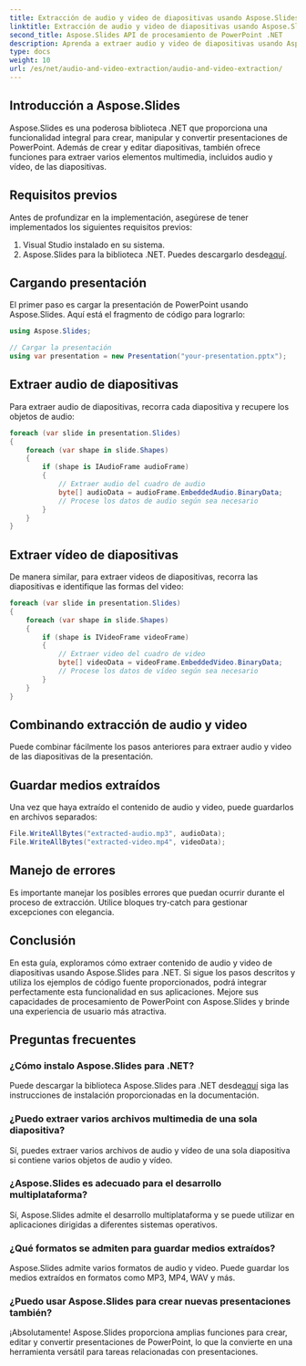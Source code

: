 ```yaml
---
title: Extracción de audio y video de diapositivas usando Aspose.Slides
linktitle: Extracción de audio y video de diapositivas usando Aspose.Slides
second_title: Aspose.Slides API de procesamiento de PowerPoint .NET
description: Aprenda a extraer audio y video de diapositivas usando Aspose.Slides para .NET. Guía paso a paso con ejemplos de código para presentaciones mejoradas.
type: docs
weight: 10
url: /es/net/audio-and-video-extraction/audio-and-video-extraction/
---
```


## Introducción a Aspose.Slides

Aspose.Slides es una poderosa biblioteca .NET que proporciona una funcionalidad integral para crear, manipular y convertir presentaciones de PowerPoint. Además de crear y editar diapositivas, también ofrece funciones para extraer varios elementos multimedia, incluidos audio y vídeo, de las diapositivas.

## Requisitos previos

Antes de profundizar en la implementación, asegúrese de tener implementados los siguientes requisitos previos:

1. Visual Studio instalado en su sistema.
2.  Aspose.Slides para la biblioteca .NET. Puedes descargarlo desde[aquí](https://releases.aspose.com/slides/net).

## Cargando presentación

El primer paso es cargar la presentación de PowerPoint usando Aspose.Slides. Aquí está el fragmento de código para lograrlo:

```csharp
using Aspose.Slides;

// Cargar la presentación
using var presentation = new Presentation("your-presentation.pptx");
```

## Extraer audio de diapositivas

Para extraer audio de diapositivas, recorra cada diapositiva y recupere los objetos de audio:

```csharp
foreach (var slide in presentation.Slides)
{
    foreach (var shape in slide.Shapes)
    {
        if (shape is IAudioFrame audioFrame)
        {
            // Extraer audio del cuadro de audio
            byte[] audioData = audioFrame.EmbeddedAudio.BinaryData;
            // Procese los datos de audio según sea necesario
        }
    }
}
```

## Extraer vídeo de diapositivas

De manera similar, para extraer videos de diapositivas, recorra las diapositivas e identifique las formas del video:

```csharp
foreach (var slide in presentation.Slides)
{
    foreach (var shape in slide.Shapes)
    {
        if (shape is IVideoFrame videoFrame)
        {
            // Extraer video del cuadro de video
            byte[] videoData = videoFrame.EmbeddedVideo.BinaryData;
            // Procese los datos de vídeo según sea necesario
        }
    }
}
```

## Combinando extracción de audio y video

Puede combinar fácilmente los pasos anteriores para extraer audio y video de las diapositivas de la presentación.

## Guardar medios extraídos

Una vez que haya extraído el contenido de audio y video, puede guardarlos en archivos separados:

```csharp
File.WriteAllBytes("extracted-audio.mp3", audioData);
File.WriteAllBytes("extracted-video.mp4", videoData);
```

## Manejo de errores

Es importante manejar los posibles errores que puedan ocurrir durante el proceso de extracción. Utilice bloques try-catch para gestionar excepciones con elegancia.

## Conclusión

En esta guía, exploramos cómo extraer contenido de audio y video de diapositivas usando Aspose.Slides para .NET. Si sigue los pasos descritos y utiliza los ejemplos de código fuente proporcionados, podrá integrar perfectamente esta funcionalidad en sus aplicaciones. Mejore sus capacidades de procesamiento de PowerPoint con Aspose.Slides y brinde una experiencia de usuario más atractiva.

## Preguntas frecuentes

### ¿Cómo instalo Aspose.Slides para .NET?

 Puede descargar la biblioteca Aspose.Slides para .NET desde[aquí](https://releases.aspose.com/slides/net) siga las instrucciones de instalación proporcionadas en la documentación.

### ¿Puedo extraer varios archivos multimedia de una sola diapositiva?

Sí, puedes extraer varios archivos de audio y vídeo de una sola diapositiva si contiene varios objetos de audio y vídeo.

### ¿Aspose.Slides es adecuado para el desarrollo multiplataforma?

Sí, Aspose.Slides admite el desarrollo multiplataforma y se puede utilizar en aplicaciones dirigidas a diferentes sistemas operativos.

### ¿Qué formatos se admiten para guardar medios extraídos?

Aspose.Slides admite varios formatos de audio y video. Puede guardar los medios extraídos en formatos como MP3, MP4, WAV y más.

### ¿Puedo usar Aspose.Slides para crear nuevas presentaciones también?

¡Absolutamente! Aspose.Slides proporciona amplias funciones para crear, editar y convertir presentaciones de PowerPoint, lo que la convierte en una herramienta versátil para tareas relacionadas con presentaciones.